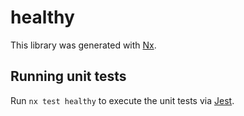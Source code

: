 # healthy

This library was generated with [Nx](https://nx.dev).

## Running unit tests

Run `nx test healthy` to execute the unit tests via [Jest](https://jestjs.io).
